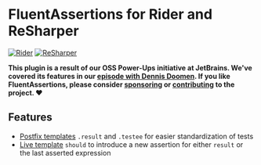 # FluentAssertions for Rider and ReSharper

[![Rider](https://img.shields.io/jetbrains/plugin/v/16224-fluentassertions.svg?label=rider&colorB=0A7BBB&style=for-the-badge&logo=data%3Aimage%2Fpng%3Bbase64%2CiVBORw0KGgoAAAANSUhEUgAAADAAAAAsCAYAAAAjFjtnAAAAAXNSR0IArs4c6QAAAARnQU1BAACxjwv8YQUAAAAJcEhZcwAADsMAAA7DAcdvqGQAAAAZdEVYdFNvZnR3YXJlAHBhaW50Lm5ldCA0LjAuMjHxIGmVAAAEEklEQVRoQ%2B2ZS0hUURjHLSoKominVIta1aLaFYhBES1t1bLFRCAREbQKaiHpqgeEpjDjRhIFHWwzIyo6oWXqwmfkW0evr9TxNT7GcZxX%2FzPzzZk53jsyc%2B91I%2FcHB4a5%2F%2B%2B79z%2Fn3O98RzOOBKFQ6BeGlOrw%2B%2F2S0%2Bn83dXV9a6srOwSpUlKfX19yvnn5%2BelwcFBW09Pz8uamporlOJgEOgMq2R7ezuAm33Cx%2BOUTgYMqMq%2Ft7cX7O3t7QbXKJUyWgzEWFhYaMONTlJKAbUGYvh8vjBymy0Wi2J%2BXQwwxsbGvlFKAa0GGHjG8Nra2nd8lM%2B0kgGPx9OK76sSx9LSkgNrfyMQCOySTAAxodLS0uuUlqNkAPnG9%2BdfWVlxLC8vs%2FxBkskYHx%2B3Udo4CJbdoKqqKpcuy8DLmzU3N%2FeTpAJTU1MfSMZRMoBCYKHLMhwOx12YacBzkVpkeHjYRNIo6RpgsPXodrtdJOdgvdpJwknXQIyRkZE3mA2KiIP7LqJCnSGZOgMM3MBOcg5y6WaAsb6%2B%2Fp5CBDo7O5%2BSRL0BTOWhG2hpaTnt9Xr%2FURhndna2lSTqDWxtbUkk50xOTupqgDE9PV1AYZzV1VVXXl5etKyma6C8vDwTJa2GpALY1J6QjKPVAGY6l8I4mJVwR0dH9D1QMtDW1ubCjaXE0dDQIA0MDEj45f0kE0DlmMeUn4gkTUCrgYqKCpkBxszMTHID6YJq4cVU50QS7kOrAZvNJjOAZ9bPAHoWT3Nz84tIMgW0GsC%2B84rCOFjCYV5K1RpgPQo2tKbi4uLbkURJ0GoALUo3hXHQRP7BpWMRgZIBrGcPpmgjNjY3N2XtA16knb6%2BvouRJAegxUB1dXVuMCjvLCYmJspIomwA3wlVqL29PXt3d1e2t6MeD%2BTn58te3ETUGkDByMTyHKMQDmL9drv9FslSM8DAzvuRLgtgjX4miSJqDOCdugfNKMkFJElqIlmUVA0w0PdPkISDmQk3NjZmk0SGkgF0tq2VlZWm2ECpNFmtVtPi4uJzLN8fuD8pRdBa%2BIaGhrIodZR0DKCk5WBafSTj4IEmMeWnSCagZEANmBEPVsEDShsnHQOM%2Fv7%2BLyQTQPKvJBHQwwCqjhet%2Bn1KKZKuAfQg51GH%2F5KUw5bS6OjoHZJxtBjAr876q14ssxuUTk66Bhg4dNzECYzUcbAv7KCPukCyCGoMIPcaGjYrK6NIEa33ycBb%2FRhtgClx4EEu0%2BWkoPo83B%2FHBo59QqzZbH4LE7UHjbq6ulpsjM9QJEwFBQWPlHoqAwMDAwMDAwODo0hJScnZoqKic3oOHPST%2Fs9Md1wulxMjrNfAuZYdbK5S%2BsNH6UCjBfZ3HJgwDKQMDLzGKNRrwECh2%2B0WjpUGimRk%2FAdgThdOY4UJ9QAAAABJRU5ErkJggg%3D%3D)](https://plugins.jetbrains.com/plugin/16224-fluentassertions)
[![ReSharper](https://img.shields.io/jetbrains/plugin/v/16367-fluentassertions.svg?label=resharper&colorB=0A7BBB&style=for-the-badge&logo=data%3Aimage%2Fpng%3Bbase64%2CiVBORw0KGgoAAAANSUhEUgAAADIAAAAxCAYAAACYq%2FofAAAAAXNSR0IArs4c6QAAAARnQU1BAACxjwv8YQUAAAAJcEhZcwAADsMAAA7DAcdvqGQAAAAZdEVYdFNvZnR3YXJlAHBhaW50Lm5ldCA0LjAuMjHxIGmVAAAE%2BElEQVRoQ%2B2Ya0hkZRzG3d1oWehLLQS2QRC1tEWflhLqU0QgsbAb6ZesiL5KXxKE3GBa86uE0IdWiTJq8BLGMiqapnjDYfAy3jCv6XgfZC7explxnJ73zDPvnOM7M%2BtlslrOD%2F7InOc5%2F%2Ff8z3mvZplkgJKSkuzS0tIb8bBYLC9RMoDr1%2FW%2B4uLiG5RUDg8PFxCek4Tf7%2Fe4XK7W0dHRosbGxieZ6tg4nU7%2F3t5eNB67u7tBSpK8vLwr29vbXr1veno6Ci7QYgSCT6inJRQK7UxNTd3F23ucKR%2FGBbyMAG%2FXWFpaClCT2Gy2F4PBIB0x0FYbZRXoZyokzszMTFdtbe0Vpk1JTU3NawcHB7wrBn7XU5a0tLS8Q1kyNDRko6wCPSOFCCYnJ2uYNiXLy8tv0y4ZHx%2F%2FnrIEL6aIsmRlZeUzyirQM1YI3mxodXX1OaZOCvr517RLPB7PR5QlGH9WyhIM%2BDzKKtCVQtCHf8Cfi0ejsLDwGfTdj2dnZ23hcPgQ1xRQSAVTayDXbYQ1Hmtra7u0SlDc4djYWEQfW1tbVBNMTExoWldX1wzTJ4CetBDKKbHb7Rb4eEeCjY2NOVo04PmCUsbAyzC0oYHrpyokNzf3Mvp7mLdIcO%2F%2FqxAButdPvEVyHoWg3cwWgi8yy1skSQr5HOEXEYlEDOuHAIteAN3Rrw8Qoizx%2BXzbcd3tdjuZPoHwxKwJjlNIX1%2FfG3gwZZBgsI%2FSooAuoXyd9vb2IsoSDOp6yhp4nmggEHiBcnLgO1EhdXV1l3p7ewuwrdik3QC%2B0pe0KmBK7aFNQzzg8PDwNcoSfJE%2FaNHA9iRUWVn5LOXkwKcUsrm5GcEqGjwaIyMjwZ2dnaB4gGSguHB1dfV1pjaQn59%2Fyev1TtCqgd%2FRqqqqp2iRrK%2Bv0xFjf39%2FlVJq4FMKOQ3oZtH%2B%2Fv57TKsgti94QXTHwKCdpCzBzvgaZQm%2Bsp1yauA7cyFic4civmXKpGBVfpV2CRZCB2XJ4OBgLmUJvtx3lFMD35kKwf5nrbOz8w5SKdtrdMGfEZsi8Pa3eYsE1%2Ffiui6UJV3MdnF9YWHhPtMbge%2FUhSwuLkYKCgqymUoBDT%2BgNWOgkF%2BY3gg0pRDMEn%2FOzc3d1we6zwZlA5gqq5lK4V8vBA%2BgTL%2BYJt%2FD9QgtEnSZcFtb2y3aDPwnCxHMz88bFqo4WHVXm5ubL9MmQZ4yRAdW7yFaJVjgQkLTB44BDsoSjA%2B33oMZ7C7TG4H32IWUlZVlo9st0WYAx9UfaVMoLy9%2FCznpjIFV%2FnfKku7u7luUJVi7fqWcHniPXYgAjd1Bb6IzgVhHcFb5lDYD2La8S5sEC6zSBh76K8oSLMCfUE4PvCcqxGKxXMTgV05vAhyGvHj7ypYDW5NvaJFg2v6AsgRH3t8oSyoqKm5TTg%2B8JypE0NDQcBVvWVkXBCiylTYJthx1lCXYmrxJWYKd7V%2BUNfhflMcopwfGExciwEz1figUEud0Q4hrDofjQ9o0XC6XT%2B%2FBnixKSYJj9FVMGjt6Hwa2W%2BzRaEkPnvsmHjxHH7j2POW04Mu83tHRkXM0rFbrK7Ro9PT03NTr9fX1OZQk4v9ira2thjzY4r9M2cTExMTExMTExMTkEaSpqemB3W5fznTg2LrMJs6HgYEB5YSYKdjE%2BfDIFOJ0Ol1sN%2BOwifMB7T2Bc%2FrT%2F0SwCZOHk5X1N%2Fu%2FydjP06PFAAAAAElFTkSuQmCC)](https://plugins.jetbrains.com/plugin/16367-fluentassertions)

**This plugin is a result of our OSS Power-Ups initiative at JetBrains. We've covered its features in our [episode with Dennis Doomen](https://youtu.be/WybRJ_LKGb4). If you like FluentAssertions, please consider [sponsoring](https://github.com/dennisdoomen) or [contributing](https://github.com/fluentassertions/fluentassertions) to the project. ❤️**

## Features

- [Postfix templates](https://www.jetbrains.com/help/rider/Postfix_Templates.html) `.result` and `.testee` for easier standardization of tests
- [Live template](https://www.jetbrains.com/help/rider/Using_Live_Templates.html) `should` to introduce a new assertion for either `result` or the last asserted expression
